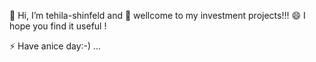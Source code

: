  👋 Hi, I’m tehila-shinfeld and 
 👀 wellcome to my investment projects!!! 
 😄 I hope you find it useful ! 

 ⚡ Have anice day:-) ...

